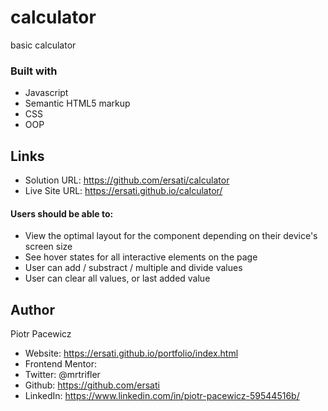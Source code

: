 # calculator

basic calculator 

### Built with

- Javascript
- Semantic HTML5 markup
- CSS
- OOP

## Links

- Solution URL: https://github.com/ersati/calculator
- Live Site URL: https://ersati.github.io/calculator/

#### Users should be able to:

- View the optimal layout for the component depending on their device's screen size
- See hover states for all interactive elements on the page
- User can add / substract / multiple and divide values
- User can clear all values, or last added value
## Author

Piotr Pacewicz

- Website: https://ersati.github.io/portfolio/index.html
- Frontend Mentor:
- Twitter: @mrtrifler
- Github: https://github.com/ersati
- LinkedIn: https://www.linkedin.com/in/piotr-pacewicz-59544516b/
